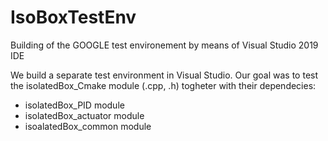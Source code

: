 # IsoBoxTestEnv
Building of the GOOGLE test environement by means of Visual Studio 2019 IDE

We build a separate test environment in Visual Studio.
Our goal was to test the isolatedBox_Cmake module (.cpp, .h) togheter with their dependecies:
- isolatedBox_PID module
- isolatedBox_actuator module
- isoalatedBox_common module
